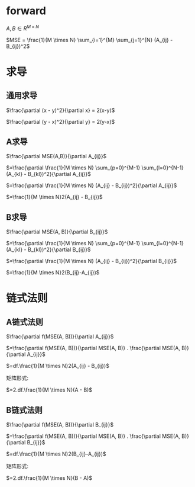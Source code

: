 
# forward

$A,B \in {R}^{M \times N}$

$MSE = \frac{1}{M \times N} \sum_{i=1}^{M} \sum_{j=1}^{N} (A_{ij} - B_{ij})^2$

# 求导
## 通用求导

$\frac{\partial (x - y)^2}{\partial x} = 2(x-y)$

$\frac{\partial (y - x)^2}{\partial y} = 2(y-x)$

## A求导

$\frac{\partial MSE(A,B)}{\partial A_{ij}}$

$=\frac{\partial \frac{1}{M \times N} \sum_{p=0}^{M-1} \sum_{l=0}^{N-1} (A_{kl} - B_{kl})^2}{\partial A_{ij}}$

$=\frac{\partial \frac{1}{M \times N} (A_{ij} - B_{ij})^2}{\partial A_{ij}}$

$=\frac{1}{M \times N}2(A_{ij} - B_{ij})$

## B求导

$\frac{\partial MSE(A, B)}{\partial B_{ij}}$

$=\frac{\partial \frac{1}{M \times N} \sum_{p=0}^{M-1} \sum_{l=0}^{N-1} (A_{kl} - B_{kl})^2}{\partial B_{ij}}$

$=\frac{\partial \frac{1}{M \times N} (A_{ij} - B_{ij})^2}{\partial B_{ij}}$

$=\frac{1}{M \times N}2(B_{ij}-A_{ij})$

# 链式法则

## A链式法则

$\frac{\partial f(MSE(A, B))}{\partial A_{ij}}$

$=\frac{\partial f(MSE(A, B))}{\partial MSE(A, B)} . \frac{\partial MSE(A, B)}{\partial A_{ij}}$

$=df.\frac{1}{M \times N}2(A_{ij} - B_{ij})$

矩阵形式:

$=2.df.\frac{1}{M \times N}(A - B)$


## B链式法则

$\frac{\partial f(MSE(A, B))}{\partial B_{ij}}$

$=\frac{\partial f(MSE(A, B))}{\partial MSE(A, B)} . \frac{\partial MSE(A, B)}{\partial B_{ij}}$

$=df.\frac{1}{M \times N}2(B_{ij}-A_{ij})$

矩阵形式:

$=2.df.\frac{1}{M \times N}(B - A)$

